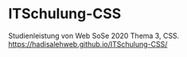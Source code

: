 # ITSchulung-CSS
Studienleistung von Web SoSe 2020 Thema 3, CSS. https://hadisalehweb.github.io/ITSchulung-CSS/
